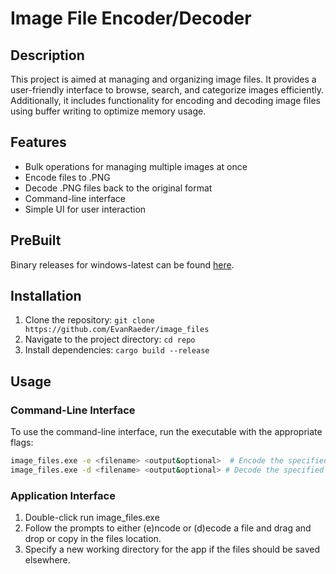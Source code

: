 # Image File Encoder/Decoder

## Description

This project is aimed at managing and organizing image files. It provides a user-friendly interface to browse, search, and categorize images efficiently. Additionally, it includes functionality for encoding and decoding image files using buffer writing to optimize memory usage.

## Features

- Bulk operations for managing multiple images at once
- Encode files to .PNG
- Decode .PNG files back to the original format
- Command-line interface
- Simple UI for user interaction

## PreBuilt
Binary releases for windows-latest can be found [here](https://github.com/EvanRaeder/image_files/releases).

## Installation

1. Clone the repository: `git clone https://github.com/EvanRaeder/image_files`
2. Navigate to the project directory: `cd repo`
3. Install dependencies: `cargo build --release`

## Usage

### Command-Line Interface

To use the command-line interface, run the executable with the appropriate flags:

```sh
image_files.exe -e <filename> <output&optional>  # Encode the specified file
image_files.exe -d <filename> <output&optional> # Decode the specified file
```

### Application Interface

1. Double-click run image_files.exe
2. Follow the prompts to either (e)ncode or (d)ecode a file and drag and drop or copy in the files location.
3. Specify a new working directory for the app if the files should be saved elsewhere.